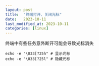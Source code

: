 ```yaml
---
layout: post
title:  "终端打开、关闭光标"
date:   2023-10-11
last_modified_at: 2023-10-11
categories: [linux]
---
```


终端中有些任务意外断开可能会导致光标消失

```shell
echo -e "\033[?25h" # 显示光标
echo -e "\033[?25l" # 隐藏光标
```